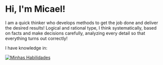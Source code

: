 <h1> Hi, I'm Micael! </h1>

<p>I am a quick thinker who develops methods to get the job done and deliver the desired results! Logical and rational type, I think systematically, based on facts and make decisions carefully, analyzing every detail so that everything turns out correctly!</p>


<p>I have knowledge in: </p>
<div align="left">

[![Minhas Habilidades](https://skillicons.dev/icons?i=html,css,js,nodejs,react,git,vscode
)](https://skillicons.dev)

